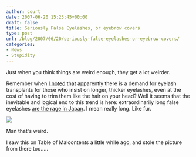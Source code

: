 ```yaml
---
author: court
date: 2007-06-20 15:23:45+00:00
draft: false
title: Seriously False Eyelashes, or eyebrow covers
type: post
url: /blog/2007/06/20/seriously-false-eyelashes-or-eyebrow-covers/
categories:
- News
- Stupidity
---
```


Just when you think things are weird enough, they get a lot weirder.

Remember when [I noted](http://www.vallentyne.com/blog/2006/10/26/squicky-surgery/) that apparently there is a demand for eyelash transplants for those who insist on longer, thicker eyelashes, even at the cost of having to trim them like the hair on your head?  Well it seems that the inevitable and logical end to this trend is here:  extraordinarily long false eyelashes [are the rage in Japan](http://www.wgal.com/slideshow/entertainment/13358621/detail.html).  I mean really long.  Like fur.

![](http://blog.wired.com/photos/uncategorized/2007/06/11/picture_19.jpg)


Man that's weird.

I saw this on Table of Malcontents a little while ago, and stole the picture from there too.....
